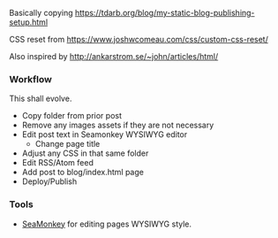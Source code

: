 Basically copying https://tdarb.org/blog/my-static-blog-publishing-setup.html

CSS reset from https://www.joshwcomeau.com/css/custom-css-reset/

Also inspired by http://ankarstrom.se/~john/articles/html/

### Workflow

This shall evolve.

- Copy folder from prior post
- Remove any images assets if they are not necessary
- Edit post text in Seamonkey WYSIWYG editor
	- Change page title
- Adjust any CSS in that same folder
- Edit RSS/Atom feed
- Add post to blog/index.html page
- Deploy/Publish

### Tools

- [SeaMonkey](https://www.seamonkey-project.org/releases/) for editing pages WYSIWYG style.
